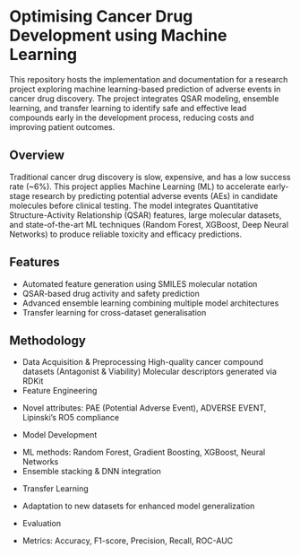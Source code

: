# Optimising Cancer Drug Development using Machine Learning
This repository hosts the implementation and documentation for a research project exploring machine learning-based prediction of adverse events in cancer drug discovery.
The project integrates QSAR modeling, ensemble learning, and transfer learning to identify safe and effective lead compounds early in the development process, reducing costs and improving patient outcomes.
## Overview
Traditional cancer drug discovery is slow, expensive, and has a low success rate (~6%).
This project applies Machine Learning (ML) to accelerate early-stage research by predicting potential adverse events (AEs) in candidate molecules before clinical testing.
The model integrates Quantitative Structure-Activity Relationship (QSAR) features, large molecular datasets, and state-of-the-art ML techniques (Random Forest, XGBoost, Deep Neural Networks) to produce reliable toxicity and efficacy predictions.
## Features
* Automated feature generation using SMILES molecular notation
* QSAR-based drug activity and safety prediction
* Advanced ensemble learning combining multiple model architectures
* Transfer learning for cross-dataset generalisation
## Methodology
* Data Acquisition & Preprocessing
   High-quality cancer compound datasets (Antagonist & Viability)
   Molecular descriptors generated via RDKit
* Feature Engineering
- Novel attributes: PAE (Potential Adverse Event), ADVERSE EVENT, Lipinski’s RO5 compliance
* Model Development
- ML methods: Random Forest, Gradient Boosting, XGBoost, Neural Networks
- Ensemble stacking & DNN integration
* Transfer Learning
- Adaptation to new datasets for enhanced model generalization
* Evaluation
- Metrics: Accuracy, F1-score, Precision, Recall, ROC-AUC
